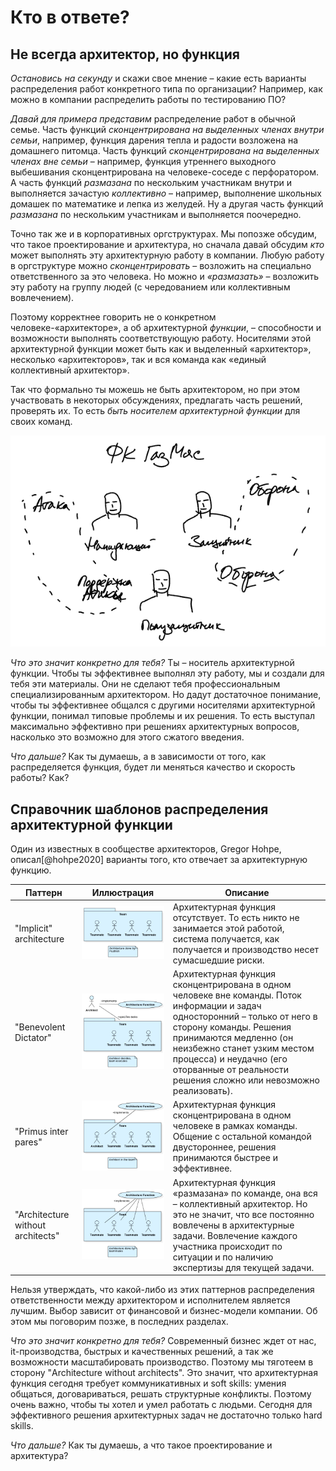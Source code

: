 Кто в ответе?
=============

Не всегда архитектор, но функция
--------------------------------
_Остановись на секунду_ и скажи свое мнение –
какие есть варианты распределения работ конкретного типа по организации? Например, как можно в компании распределить работы по тестированию ПО?

_Давай для примера представим_
распределение работ в обычной семье. Часть функций *сконцентрирована на выделенных членах внутри семьи*, например, функция дарения тепла и радости возложена на домашнего питомца. Часть функций *сконцентрирована на выделенных членах вне семьи* – например, функция утреннего выходного выбешивания сконцентрирована на человеке-соседе с перфоратором. А часть функций *размазана* по нескольким участникам внутри и выполняется зачастую *коллективно* – например, выполнение школьных домашек по математике и лепка из желудей. Ну а другая часть функций *размазана* по нескольким участникам и выполняется поочередно.

Точно так же и в корпоративных оргструктурах. Мы попозже обсудим, что такое проектирование и архитектура, но сначала давай обсудим _кто_ может выполнять эту архитектурную работу в компании. Любую работу в оргструктуре можно *сконцентрировать* – возложить на специально ответственного за это человека. Но можно и *«размазать»* – возложить эту работу на группу людей (с чередованием или коллективным вовлечением).

Поэтому корректнее говорить не о конкретном человеке-«архитекторе», а об архитектурной _функции_, – способности и возможности выполнять соответствующую работу. Носителями этой архитектурной функции может быть как и выделенный «архитектор», несколько «архитекторов», так и вся команда как «единый коллективный архитектор».

Так что формально ты можешь не быть архитектором, но при этом участвовать в некоторых обсуждениях, предлагать часть решений, проверять их. То есть *быть носителем архитектурной функции* для своих команд.

![team-architects](img/ch01-pic05-functions.png "Team functions")

_Что это значит конкретно для тебя?_
Ты – носитель архитектурной функции. Чтобы ты эффективнее выполнял эту работу, мы и создали для тебя эти материалы. Они не сделают тебя профессиональным специализированным архитектором. Но дадут достаточное понимание, чтобы ты эффективнее общался с другими носителями архитектурной функции, понимал типовые проблемы и их решения. То есть выступал максимально эффективно при решениях архитектурных вопросов, насколько это возможно для этого сжатого введения.

_Что дальше?_
Как ты думаешь, а в зависимости от того, как распределяется функция, будет ли меняться качество и скорость работы? Как?


Справочник шаблонов распределения архитектурной функции
-------------------------------------------------------
Один из известных в сообществе архитекторов, Gregor Hohpe, описал[@hohpe2020] варианты того, кто отвечает за архитектурную функцию.

| Паттерн                           | Иллюстрация                                                                                            | Описание                                                                                                                                                                                                                                                                                                      |
|-----------------------------------|--------------------------------------------------------------------------------------------------------|---------------------------------------------------------------------------------------------------------------------------------------------------------------------------------------------------------------------------------------------------------------------------------------------------------------|
| "Implicit" architecture           | ![team-architects](img/ch01-pic01-arch-function-localization-01.svg "Cowboy coding")                   | Архитектурная функция отсутствует. То есть никто не занимается этой работой, система получается, как получается и производство несет сумасшедшие риски.                                                                                                                                                       |
| "Benevolent Dictator"             | ![team-architects](img/ch01-pic02-arch-function-localization-02.svg "Benevolent Dictator")             | Архитектурная функция сконцентрирована в одном человеке вне команды. Поток информации и задач односторонний – только от него в сторону команды. Решения принимаются медленно (он неизбежно станет узким местом процесса) и неудачно (его оторванные от реальности решения сложно или невозможно реализовать). |
| "Primus inter pares"              | ![team-architects](img/ch01-pic03-arch-function-localization-03.svg "Primus inter pares")              | Архитектурная функция сконцентрирована в одном человеке в рамках команды. Общение с остальной командой двустороннее, решения принимаются быстрее и эффективнее.                                                                                                                                               |
| "Architecture without architects" | ![team-architects](img/ch01-pic04-arch-function-localization-04.svg "Architecture without architects") | Архитектурная функция «размазана» по команде, она вся – коллективный архитектор. Но это не значит, что все постоянно вовлечены в архитектурные задачи. Вовлечение каждого участника происходит по ситуации и по наличию экспертизы для текущей задачи.                                                        |

Нельзя утверждать, что какой-либо из этих паттернов распределения ответственности между архитектором и исполнителем является лучшим. Выбор зависит от финансовой и бизнес-модели компании. Об этом мы поговорим позже, в последних разделах.  

_Что это значит конкретно для тебя?_
Современный бизнес ждет от нас, it-производства, быстрых и качественных решений, а так же возможности масштабировать производство. Поэтому мы тяготеем в сторону "Architecture without architects". Это значит, что архитектурная функция сегодня требует коммуникативных и soft skills: умения общаться, договариваться, решать структурные конфликты. Поэтому очень важно, чтобы ты хотел и умел работать с людьми. Сегодня для эффективного решения архитектурных задач не достаточно только hard skills.

_Что дальше?_
Как ты думаешь, а что такое проектирование и архитектура?
